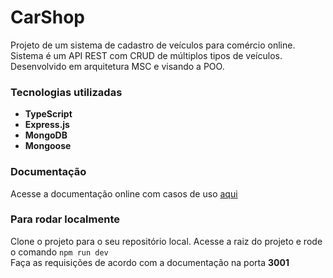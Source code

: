 # CarShop

Projeto de um sistema de cadastro de veículos para comércio online. Sistema é um API REST com CRUD de múltiplos tipos de veículos. Desenvolvido em arquitetura MSC e visando a POO.

### Tecnologias utilizadas

- **TypeScript**
- **Express.js**
- **MongoDB**
- **Mongoose**

### Documentação

Acesse a documentação online com casos de uso [aqui](https://documenter.getpostman.com/view/25780292/2s935snMZ1)

### Para rodar localmente


Clone o projeto para o seu repositório local.
Acesse a raiz do projeto e rode o comando `npm run dev` <br>
Faça as requisições de acordo com a documentação na porta **3001**
